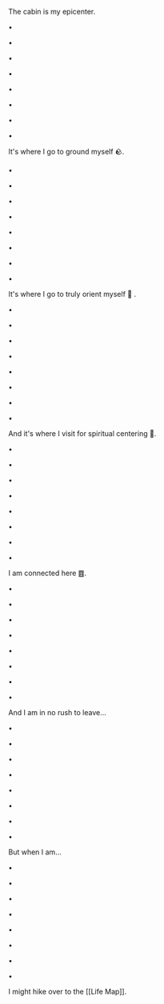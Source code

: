 
The cabin is my epicenter.

•

•

•

•

•

•

•

•

It's where I go to ground myself 🪨.

•

•

•

•

•

•

•

•

It's where I go to truly orient myself 🧭 .

•

•

•

•

•

•

•

•

And it's where I visit for spiritual centering 🧲.

•

•

•

•

•

•

•

•

I am connected here ䷤.

•

•

•

•

•

•

•

•

And I am in no rush to leave...

•

•

•

•

•

•

•

•

But when I am...

•

•

•

•

•

•

•

•

I might hike over to the [[Life Map]].
